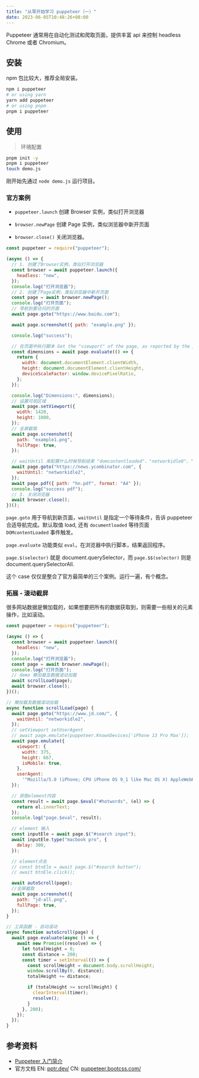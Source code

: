 ```yaml
---
title: "从零开始学习 puppeteer（一）"
date: 2023-06-05T10:48:26+08:00
---
```


Puppeteer 通常用在自动化测试和爬取页面，提供丰富 api 来控制 headless Chrome 或者 Chromium。

## 安装

npm 包比较大，推荐全局安装。

```sh
npm i puppeteer
# or using yarn
yarn add puppeteer
# or using pnpm
pnpm i puppeteer
```

## 使用

> 环境配置

```sh
pnpm init -y
pnpm i puppeteer
touch demo.js
```

刚开始先通过 `node demo.js` 运行项目。

### 官方案例

- `puppeteer.launch` 创建 Browser 实例，类似打开浏览器

- `browser.newPage` 创建 Page 实例，类似浏览器中新开页面

- `browser.close()` 关闭浏览器。

```js
const puppeteer = require("puppeteer");

(async () => {
  // 1. 创建了Browser实例，类似打开浏览器
  const browser = await puppeteer.launch({
    headless: "new",
  });
  console.log("打开浏览器");
  // 2. 创建了Page实例，类似浏览器中新开页面
  const page = await browser.newPage();
  console.log("打开页面");
  // 导航到要访问的页面
  await page.goto("https://www.baidu.com");

  await page.screenshot({ path: "example.png" });

  console.log("success");

  // 在页面中执行脚本 Get the "viewport" of the page, as reported by the page.
  const dimensions = await page.evaluate(() => {
    return {
      width: document.documentElement.clientWidth,
      height: document.documentElement.clientHeight,
      deviceScaleFactor: window.devicePixelRatio,
    };
  });

  console.log("Dimensions:", dimensions);
  // 设置可视区域
  await page.setViewport({
    width: 1420,
    height: 1000,
  });
  // 全屏截取
  await page.screenshot({
    path: "example1.png",
    fullPage: true,
  });

  // waitUntil 来配置什么时候导航结束 "domcontentloaded"、"networkidle0"、"networkidle2"
  await page.goto("https://news.ycombinator.com", {
    waitUntil: "networkidle2",
  });
  await page.pdf({ path: "hn.pdf", format: "A4" });
  console.log("success pdf");
  // 3. 关闭浏览器
  await browser.close();
})();
```

`page.goto` 用于导航到新页面，`waitUntil` 是指定一个等待条件，告诉 puppeteer 合适导航完成。默认取值 load, 还有 `documentloaded` 等待页面 `DOMcontentLoaded` 事件触发。

`page.evaluate` 功能类似 `eval`，在浏览器中执行脚本，结果返回程序。

`page.$(selector)` 就是 document.querySelector，而 `page.$$(selector)` 则是 document.querySelectorAll.

这个 case 仅仅是整合了官方最简单的三个案例。运行一遍，有个概念。

### 拓展 - 滚动截屏

很多网站数据是懒加载的，如果想要把所有的数据获取到，则需要一些相关的元素操作，比如滚动。

```js
const puppeteer = require("puppeteer");

(async () => {
  const browser = await puppeteer.launch({
    headless: "new",
  });
  console.log("打开浏览器");
  const page = await browser.newPage();
  console.log("打开页面");
  // demo 懒加载及数据滚动加载
  await scrollLoad(page);
  await browser.close();
})();

// 懒加载及数据滚动加载
async function scrollLoad(page) {
  await page.goto("https://www.jd.com/", {
    waitUntil: "networkidle2",
  });
  // setViewport setUserAgent
  // await page.emulate(puppeteer.KnownDevices['iPhone 13 Pro Max']);
  await page.emulate({
    viewport: {
      width: 375,
      height: 667,
      isMobile: true,
    },
    userAgent:
      '"Mozilla/5.0 (iPhone; CPU iPhone OS 9_1 like Mac OS X) AppleWebKit/601.1.46 (KHTML, like Gecko) Version/9.0 Mobile/13B143 Safari/601.1"',
  });

  // 获取element内容
  const result = await page.$eval("#hotwords", (el) => {
    return el.innerText;
  });
  console.log("page.$eval", result);

  // element 输入
  const inputEle = await page.$("#search input");
  await inputEle.type("macbook pro", {
    delay: 300,
  });

  // element点击
  // const btnEle = await page.$("#search button");
  // await btnEle.click();

  await autoScroll(page);
  //全屏截取
  await page.screenshot({
    path: "jd-all.png",
    fullPage: true,
  });
}

// 工具函数 - 自动滚动
async function autoScroll(page) {
  await page.evaluate(async () => {
    await new Promise((resolve) => {
      let totalHeight = 0;
      const distance = 200;
      const timer = setInterval(() => {
        const scrollHeight = document.body.scrollHeight;
        window.scrollBy(0, distance);
        totalHeight += distance;

        if (totalHeight >= scrollHeight) {
          clearInterval(timer);
          resolve();
        }
      }, 200);
    });
  });
}
```

## 参考资料

- [Puppeteer 入门简介](https://mp.weixin.qq.com/s/sM1xf50g2Gg7n2t8GQh6pw)
- 官方文档 EN: [pptr.dev/](https://pptr.dev/) CN: [puppeteer.bootcss.com/](https://puppeteer.bootcss.com/)
